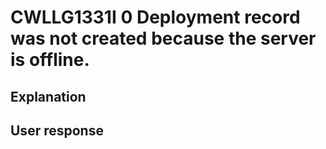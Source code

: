 # CWLLG1331I 0 Deployment record was not created because the server is offline.

## Explanation

## User response